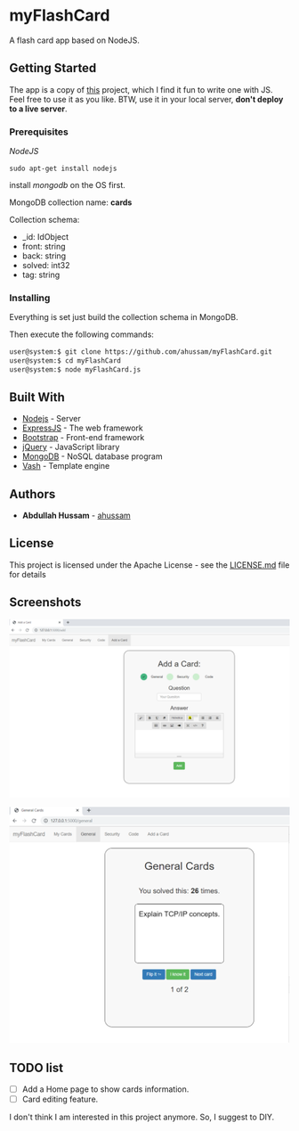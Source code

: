 # myFlashCard

A flash card app based on NodeJS. 

## Getting Started

The app is a copy of [this](https://github.com/jwasham/computer-science-flash-cards) project, which I find it fun to write one with JS. Feel free to use it as you like.  BTW, use it in your local server, **don't deploy to a live server**.

### Prerequisites

*NodeJS* 
```
sudo apt-get install nodejs
```
install *mongodb* on the OS first.

MongoDB collection name: **cards** 

Collection schema: 
* _id: IdObject
* front: string
* back: string 
* solved: int32 
* tag: string

### Installing

Everything is set just build the collection schema in MongoDB. 

Then execute the following commands: 

```
user@system:$ git clone https://github.com/ahussam/myFlashCard.git
user@system:$ cd myFlashCard
user@system:$ node myFlashCard.js
```


## Built With

* [Nodejs](https://nodejs.org/en/) - Server
* [ExpressJS](https://expressjs.com/) - The web framework 
* [Bootstrap](https://getbootstrap.com/) - Front-end framework
* [jQuery](https://jquery.com/) - JavaScript library
* [MongoDB](https://www.mongodb.com/) - NoSQL database program
* [Vash](https://www.npmjs.com/package/vash) - Template engine



## Authors

* **Abdullah Hussam** - [ahussam](https://github.com/ahussam)


## License

This project is licensed under the Apache License  - see the [LICENSE.md](LICENSE.md) file for details

## Screenshots

![myFlashCard1.png](/images/myFlashCard1.png)

![myFlashCard2.png](/images/myFlashCard2.png)


## TODO list 

- [ ] Add a Home page to show cards information. 
- [ ] Card editing feature. 

I don't think I am interested in this project anymore. So, I suggest to DIY.

